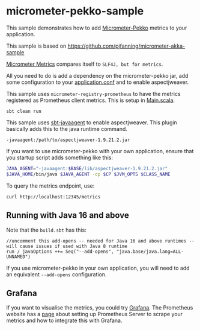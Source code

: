 # micrometer-pekko-sample

This sample demonstrates how to add [Micrometer-Pekko](https://github.com/pjfanning/micrometer-pekko) metrics to your application.

This sample is based on https://github.com/pjfanning/micrometer-akka-sample

[Micrometer Metrics](http://micrometer.io/) compares itself to `SLF4J, but for metrics`.

All you need to do is add a dependency on the micrometer-pekko jar, add some configuration to your [application.conf](https://github.com/pjfanning/micrometer-pekko-sample/blob/main/src/main/resources/application.conf) and to enable aspectjweaver.

This sample uses `micrometer-registry-prometheus` to have the metrics registered as Prometheus client metrics.
This is setup in [Main.scala](https://github.com/pjfanning/micrometer-pekko-sample/blob/main/src/main/scala/com/example/pekko/Main.scala).

```sbt clean run```

This sample uses [sbt-javaagent](https://github.com/sbt/sbt-javaagent) to enable aspectjweaver.
This plugin basically adds this to the java runtime command.

```-javaagent:/path/to/aspectjweaver-1.9.21.2.jar```

If you want to use micrometer-pekko with your own application, ensure that you startup script adds something like this:

```bash
JAVA_AGENT="-javaagent:$BASE/lib/aspectjweaver-1.9.21.2.jar"
$JAVA_HOME/bin/java $JAVA_AGENT -cp $CP $JVM_OPTS $CLASS_NAME
```

To query the metrics endpoint, use:

```curl http://localhost:12345/metrics```

## Running with Java 16 and above

Note that the `build.sbt` has this:
```
//uncomment this add-opens -- needed for Java 16 and above runtimes -- will cause issues if used with Java 8 runtime
run / javaOptions ++= Seq("--add-opens", "java.base/java.lang=ALL-UNNAMED")
```

If you use micrometer-pekko in your own application, you will need to add an equivalent `--add-opens` configuration.

## Grafana

If you want to visualise the metrics, you could try [Grafana](http://docs.grafana.org/).
The Prometheus website has a [page](https://prometheus.io/docs/visualization/grafana/) about setting up Prometheus Server to scrape your metrics and how to integrate this with Grafana.
